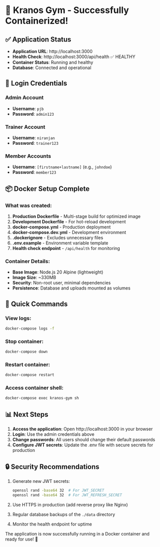 # 🎉 Kranos Gym - Successfully Containerized!

## ✅ Application Status
- **Application URL**: http://localhost:3000
- **Health Check**: http://localhost:3000/api/health ✅ HEALTHY
- **Container Status**: Running and healthy
- **Database**: Connected and operational

## 🔐 Login Credentials

### Admin Account
- **Username**: `pjb`
- **Password**: `admin123`

### Trainer Account
- **Username**: `niranjan`
- **Password**: `trainer123`

### Member Accounts
- **Username**: `[firstname+lastname]` (e.g., `johndoe`)
- **Password**: `member123`

## 📦 Docker Setup Complete

### What was created:
1. **Production Dockerfile** - Multi-stage build for optimized image
2. **Development Dockerfile** - For hot-reload development
3. **docker-compose.yml** - Production deployment
4. **docker-compose.dev.yml** - Development environment
5. **.dockerignore** - Excludes unnecessary files
6. **.env.example** - Environment variable template
7. **Health check endpoint** - `/api/health` for monitoring

### Container Details:
- **Base Image**: Node.js 20 Alpine (lightweight)
- **Image Size**: ~330MB
- **Security**: Non-root user, minimal dependencies
- **Persistence**: Database and uploads mounted as volumes

## 🚀 Quick Commands

### View logs:
```bash
docker-compose logs -f
```

### Stop container:
```bash
docker-compose down
```

### Restart container:
```bash
docker-compose restart
```

### Access container shell:
```bash
docker-compose exec kranos-gym sh
```

## 📊 Next Steps

1. **Access the application**: Open http://localhost:3000 in your browser
2. **Login**: Use the admin credentials above
3. **Change passwords**: All users should change their default passwords
4. **Configure JWT secrets**: Update the .env file with secure secrets for production

## 🔒 Security Recommendations

1. Generate new JWT secrets:
   ```bash
   openssl rand -base64 32  # For JWT_SECRET
   openssl rand -base64 32  # For JWT_REFRESH_SECRET
   ```

2. Use HTTPS in production (add reverse proxy like Nginx)
3. Regular database backups of the `./data` directory
4. Monitor the health endpoint for uptime

The application is now successfully running in a Docker container and ready for use! 🎊